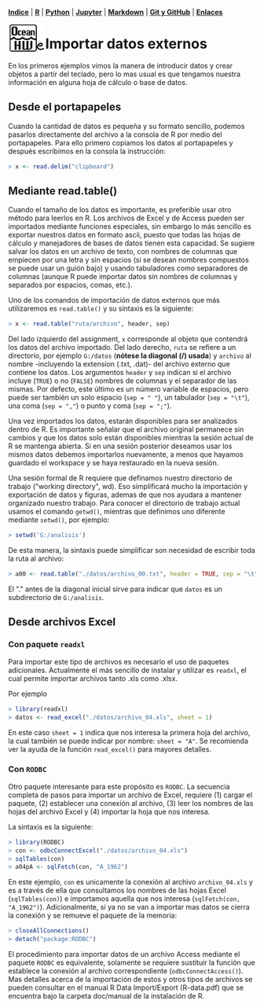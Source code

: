 <p align="left">
<strong><a href="../Indice.md">Indice</a></strong>
|
<strong><a href="../Intro-a-R/R.md">R</a></strong>
|
<strong><a href="../Intro-a-Python/Python.md">Python</a></strong>
|
<strong><a href="../Intro-a-Jupyter/Jupyter.md">Jupyter</a></strong>
|
<strong><a href="../Intro-a-Markdown/Markdown.md">Markdown</a></strong>
|
<strong><a href="../Intro-a-github/Github.md">Git y GitHub</a></strong>
|
<strong><a href="../enlaces.md">Enlaces</a></strong>
</p>

<img     style="float: left;" src="OHWe.png" width=15% height=15%>

# Importar datos externos
En los primeros ejemplos vimos la manera de introducir datos y crear objetos a partir del teclado, pero lo mas usual es que tengamos nuestra información en alguna hoja de cálculo o base de datos. 

## Desde el portapapeles
Cuando la cantidad de datos es pequeña y su formato sencillo, podemos pasarlos directamente del archivo a la consola de R por medio del portapapeles. Para ello primero copiamos los datos al portapapeles y después escribimos en la consola la instrucción:
```r
> x <- read.delim("clipboard")
```

## Mediante read.table()
Cuando el tamaño de los datos es importante, es preferible usar otro método para leerlos en R. Los archivos de Excel y de Access pueden ser importados mediante funciones especiales, sin embargo lo más sencillo es exportar nuestros datos en formato ascii, puesto que todas las hojas de cálculo y manejadores de bases de datos tienen esta capacidad. Se sugiere salvar los datos en un archivo de texto, con nombres de columnas que empiecen por una letra y sin espacios (si se desean nombres compuestos se puede usar un guión bajo) y usando tabuladores como separadores de columnas (aunque R puede importar datos sin nombres de columnas y separados por espacios, comas, etc.). 

Uno de los comandos de importación de datos externos que más utilizaremos es `read.table()` y su sintaxis es la siguiente:
```r
> x <- read.table("ruta/archivo", header, sep)
```
Del lado izquierdo del assignment, `x` corresponde al objeto que contendrá los datos del archivo importado. Del lado derecho, `ruta` se refiere a un directorio, por ejemplo `G:/datos` (**nótese la diagonal (/) usada**) y `archivo` al nombre -incluyendo la extension (.txt, .dat)- del archivo externo que contiene los datos. Los argumentos `header` y `sep` indican si el archivo incluye (`TRUE`) o no (`FALSE`) nombres de columnas y el separador de las mismas. Por defecto, este último es un número variable de espacios, pero puede ser también un solo espacio  (`sep = " "`), un tabulador (`sep = "\t"`), una coma (`sep = ","`) o punto y coma (`sep = ";"`). 

Una vez importados los datos, estarán disponibles para ser analizados dentro de R. Es importante señalar que el archivo original permanece sin cambios y que los datos solo están disponibles mientras la sesión actual de R se mantenga abierta. Si en una sesión posterior deseamos usar los mismos datos debemos importarlos nuevamente, a menos que hayamos guardado el workspace y se haya restaurado en la nueva sesión. 

Una sesión formal de R requiere que definamos nuestro directorio de trabajo ("working directory", wd). Eso simplificará mucho la importación y exportación de datos y figuras, ademas de que nos ayudara a mantener organizado nuestro trabajo. Para conocer el directorio de trabajo actual usamos el comando `getwd()`, mientras que definimos uno diferente mediante `setwd()`, por ejemplo:
```r
> setwd('G:/analisis')
```
De esta manera, la sintaxis  puede simplificar son necesidad de escribir toda la ruta al archivo:
```r
> a00 <- read.table("./datos/archivo_00.txt", header = TRUE, sep = "\t")
```
El "." antes de la diagonal inicial sirve para indicar que `datos` es un subdirectorio de `G:/analisis`. 

## Desde archivos Excel

### Con paquete `readxl`
Para importar este tipo de archivos es necesario el uso de paquetes adicionales. Actualmente el más sencillo de instalar y utilizar es `readxl`, el cual permite importar archivos tanto .xls como .xlsx. 

Por ejemplo
```r
> library(readxl)
> datos <- read_excel("./datos/archivo_04.xls", sheet = 1)
```
En este caso `sheet = 1` indica que nos interesa la primera hoja del archivo, la cual también se puede indicar por nombre: `sheet = "A"`.
Se recomienda ver la ayuda de la función `read_excel()` para mayores detalles.

### Con `RODBC`
Otro paquete interesante para este propósito es `RODBC`. La secuencia completa de pasos para importar un archivo de Excel, requiere (1) cargar el paquete, (2) establecer una conexión al archivo, (3) leer los nombres de las hojas del archivo Excel y (4) importar la hoja que nos interesa. 

La sintaxis es la siguiente:
```r
> library(RODBC)
> con <- odbcConnectExcel("./datos/archivo_04.xls")
> sqlTables(con)
> a04pA <- sqlFetch(con, "A_1962")
```
En este ejemplo, `con` es unicamente la conexión al archivo `archivo_04.xls` y es a través de ella que consultamos los nombres de las hojas Excel (`sqlTables(con)`) e importamos aquella que nos interesa (`sqlFetch(con, "A_1962")`). Adicionalmente, si ya no se van a importar mas datos se cierra la conexión y se remueve el paquete de la memoria:
```r
> closeAllConnections()
> detach("package:RODBC")
```
El procedimiento para importar datos de un archivo Access mediante el paquete `RODBC` es equivalente, solamente se requiere sustituir la función que establece la conexión al archivo correspondiente (`odbcConnectAccess()`). Mas detalles acerca de la importación de estos y otros tipos de archivos se pueden consultar en el manual R Data Import/Export (R-data.pdf) que se encuentra bajo la carpeta doc/manual de la instalación de R.
